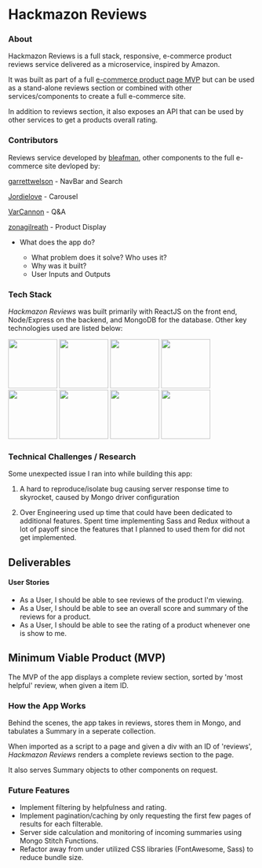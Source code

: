 # Hackmazon Reviews

### About

Hackmazon Reviews is a full stack, responsive, e-commerce product reviews service delivered as a microservice, inspired by Amazon.

It was built as part of a full <a href="https://github.com/hackmazon">e-commerce product page MVP</a> but can be used as a stand-alone reviews section or combined with other services/components to create a full e-commerce site.

In addition to reviews section, it also exposes an API that can be used by other services to get a products overall rating.

### Contributors

Reviews service developed by <a href="https://github.com/bleafman">bleafman</a>, other components to the full e-commerce site devloped by:

<a href="https://github.com/garrettwelson">garrettwelson</a> - NavBar and Search

<a href='https://github.com/Jordielove'>Jordielove</a> - Carousel

<a href='https://github.com/VarCannon'>VarCannon</a> - Q&A

<a href='https://github.com/zonagilreath'>zonagilreath</a> - Product Display

- What does the app do?

  - What problem does it solve? Who uses it?
  - Why was it built?
  - User Inputs and Outputs

### Tech Stack

_Hackmazon Reviews_ was built primarily with ReactJS on the front end, Node/Express on the backend, and MongoDB for the database. Other key technologies used are listed below:

<img src="https://lh3.googleusercontent.com/ZIHOUCCxFaB7NirPhEX4K8cyTPIMvxvdJxpuhjb_qJ_dk-z7qEgD8riaR0ODXzXQZYn23zHpFiwGzxTDT88FTLeUMoPqlIjyLKoL1am8MH5pCoJExjL8SUC8uaeeiAjvQB0_vym6" width="100"/>
<img src="https://avatars0.githubusercontent.com/u/13142323?s=400&v=4" width="100"/>
<img src="https://lh3.googleusercontent.com/xcong6Yn8NoueMYWPhEfO76dw0Nt70kiDVOCOygTFEQWpysHxcT-5jYzq9XWIgD3lvCGnGrjlhddm7WEOw9V1FlHivqFjZCXF9IDsfd7uQ2SxlI80roSJcnHvb0O7POvlYOPNvRG" width="100" />
<img src="https://sass-lang.com/assets/img/logos/logo-b6e1ef6e.svg" width="100">
<img src="https://lh5.googleusercontent.com/_RcI-sgNRX5J0olXzRycjQN3tysoTXbH8kXRfE0AtBY8KkDrINApsrfZGAkczZYGwKTPZlYdJXQyKmWO4zFzvON9Op6Ovcu0GQxwabxWfGJH__oRB6YCC-qD_3b2yj_efkprD8UP" width="100" />
<img src="https://lh5.googleusercontent.com/rdAoVdYKOCnmtev6t7DJrEY7mG4iYsRPqeTH0Z-OrlsVmiea3q5SMtOGNSa7HzJcyxcIcelTacG5gPNgyBoIviiNcLbohQAicvpldcfM32Klb_ewouDRd67OtYhUAU1CEZB4rBqB" width="100" />
<img src="https://lh6.googleusercontent.com/tKlT8lGB2bTDqSilr_a2y8vaO-QBUdcUIYASnslf-RAKTxUEiEBq-_gTVBP0irIP1ZWNuSvp1fouOJrQBXUr0joVmBZzNyOec4jBpOyVogPZMOYhPH6YQwYOiLdZnfuaDnFel9rn" width="100" />
<img src="https://cloud.mongodb.com/static/images/mdb_logo.svg" width='100'/>

### Technical Challenges / Research

Some unexpected issue I ran into while building this app:

1. A hard to reproduce/isolate bug causing server response time to skyrocket, caused by Mongo driver configuration

2. Over Engineering used up time that could have been dedicated to additional features. Spent time implementing Sass and Redux without a lot of payoff since the features that I planned to used them for did not get implemented.

## Deliverables

#### User Stories

- As a User, I should be able to see reviews of the product I'm viewing.
- As a User, I should be able to see an overall score and summary of the reviews for a product.
- As a User, I should be able to see the rating of a product whenever one is show to me.

## Minimum Viable Product (MVP)

The MVP of the app displays a complete review section, sorted by 'most helpful' review, when given a item ID.

### How the App Works

Behind the scenes, the app takes in reviews, stores them in Mongo, and tabulates a Summary in a seperate collection.

When imported as a script to a page and given a div with an ID of 'reviews', _Hackmazon Reviews_ renders a complete reviews section to the page.

It also serves Summary objects to other components on request.

### Future Features

- Implement filtering by helpfulness and rating.
- Implement pagination/caching by only requesting the first few pages of results for each filterable.
- Server side calculation and monitoring of incoming summaries using Mongo Stitch Functions.
- Refactor away from under utilized CSS libraries (FontAwesome, Sass) to reduce bundle size.
